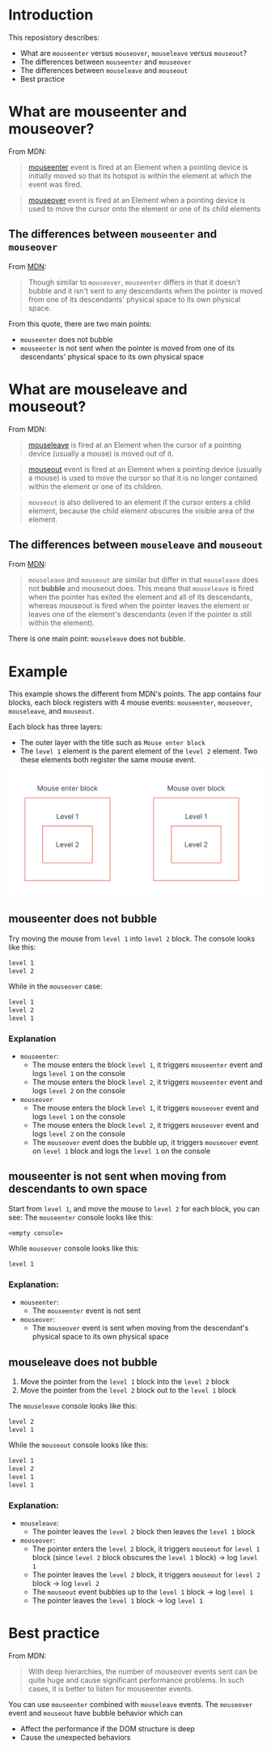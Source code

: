# Introduction

This reposistory describes:
- What are `mouseenter` versus `mouseover`, `mouseleave` versus `mouseout`?
- The differences between `mouseenter` and `mouseover`
- The differences between `mouseleave` and `mouseout`
- Best practice

# What are mouseenter and mouseover?
From MDN:
> [mouseenter](https://developer.mozilla.org/en-US/docs/Web/API/Element/mouseenter_event) event is fired at an Element when a pointing device is initially moved so that its hotspot is within the element at which the event was fired.

> [mouseover](https://developer.mozilla.org/en-US/docs/Web/API/Element/mouseover_event) event is fired at an Element when a pointing device is used to move the cursor onto the element or one of its child elements

## The differences between `mouseenter` and `mouseover`
From [MDN](https://developer.mozilla.org/en-US/docs/Web/API/Element/mouseenter_event#usage_notes):
> Though similar to `mouseover`, `mouseenter` differs in that it doesn't bubble and it isn't sent to any descendants when the pointer is moved from one of its descendants' physical space to its own physical space.

From this quote, there are two main points:
- `mouseenter` does not bubble
- `mouseenter` is not sent when the pointer is moved from one of its descendants' physical space to its own physical space

# What are mouseleave and mouseout?
From MDN:
> [mouseleave](https://developer.mozilla.org/en-US/docs/Web/API/Element/mouseleave_event) is fired at an Element when the cursor of a pointing device (usually a mouse) is moved out of it.

> [mouseout](https://developer.mozilla.org/en-US/docs/Web/API/Element/mouseout_event) event is fired at an Element when a pointing device (usually a mouse) is used to move the cursor so that it is no longer contained within the element or one of its children.

> `mouseout` is also delivered to an element if the cursor enters a child element, because the child element obscures the visible area of the element.

## The differences between `mouseleave` and `mouseout`
From [MDN](https://developer.mozilla.org/en-US/docs/Web/API/Element/mouseleave_event):
> `mouseleave` and `mouseout` are similar but differ in that `mouseleave` does not **bubble** and mouseout does. This means that `mouseleave` is fired when the pointer has exited the element and all of its descendants, whereas mouseout is fired when the pointer leaves the element or leaves one of the element's descendants (even if the pointer is still within the element).

There is one main point: `mouseleave` does not bubble.

# Example
This example shows the different from MDN's points. 
The app contains four blocks, each block registers with 4 mouse events: `mouseenter`, `mouseover`, `mouseleave`, and `mouseout`.

Each block has three layers:
- The outer layer with the title such as `Mouse enter block`
- The `level 1` element is the parent element of the `level 2` element. Two these elements both register the same mouse event.

![The mouse example structure](/src/assets/mouse-example.png)

## mouseenter does not bubble
Try moving the mouse from `level 1` into `level 2` block. The console looks like this:
```
level 1
level 2
```

While in the `mouseover` case:
```
level 1
level 2
level 1
```
### Explanation
- `mouseenter`:
  - The mouse enters the block `level 1`, it triggers `mouseenter` event and logs `level 1` on the console
  - The mouse enters the block `level 2`, it triggers `mouseenter` event and logs `level 2` on the console
- `mouseover`
  - The mouse enters the block `level 1`, it triggers `mouseover` event and logs `level 1` on the console
  - The mouse enters the block `level 2`, it triggers `mouseover` event and logs `level 2` on the console
  - The `mouseover` event does the bubble up, it triggers `mouseover` event on `level 1` block and logs the `level 1` on the console

## mouseenter is not sent when moving from descendants to own space
Start from `level 1`, and move the mouse to `level 2` for each block, you can see:
The `mouseenter` console looks like this:
```
<empty console>
```

While `mouseover` console looks like this:
```
level 1
```
### Explanation:
- `mouseenter`:
  - The `mouseenter` event is not sent
- `mouseover`:
  - The `mouseover` event is sent when moving from the descendant's physical space to its own physical space

## mouseleave does not bubble
1. Move the pointer from the `level 1` block into the `level 2` block
2. Move the pointer from the `level 2` block out to the `level 1` block

The `mouseleave` console looks like this:
```
level 2
level 1
```
While the `mouseout` console looks like this:
```
level 1
level 2
level 1
level 1
```
### Explanation:
- `mouseleave`:
  - The pointer leaves the `level 2` block then leaves the `level 1` block
- `mouseover`:
  - The pointer enters the `level 2` block, it triggers `mouseout` for `level 1` block (since `level 2` block obscures the `level 1` block) -> log `level 1`
  - The pointer leaves the `level 2` block, it triggers `mouseout` for `level 2` block -> log `level 2`
  - The `mouseout` event bubbles up to the `level 1` block -> log `level 1`
  - The pointer leaves the `level 1` block -> log `level 1`

# Best practice
From MDN:
> With deep hierarchies, the number of mouseover events sent can be quite huge and cause significant performance problems. In such cases, it is better to listen for mouseenter events.

You can use `mouseenter` combined with `mouseleave` events. The `mouseover` event and `mouseout` have bubble behavior which can
- Affect the performance if the DOM structure is deep
- Cause the unexpected behaviors

